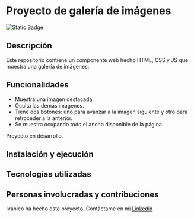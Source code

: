 # Proyecto de galería de imágenes

![Static Badge](https://img.shields.io/badge/:badgeContent)

## Descripción

Este repositorio contiene un componente web hecho HTML, CSS y JS que muestra una galería de imágenes.

## Funcionalidades

- Muestra una imagen destacada.
- Oculta las demás imágenes.
- Tiene dos botones: uno para avanzar a la imagen siguiente y otro para retroceder a la anterior.
- Se muestra ocupando todo el ancho disponible de la página.

Proyecto en desarrollo.

## Instalación y ejecución

## Tecnologías utilizadas

## Personas involucradas y contribuciones

Ivanico ha hecho este proyecto. Contáctame en mi [Linkedin](https://linkedin.com/igarrido)
